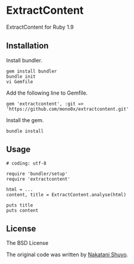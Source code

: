 # ExtractContent

ExtractContent for Ruby 1.9

## Installation

Install bundler.

    gem install bundler
    bundle init
    vi Gemfile

Add the following line to Gemfile.

    gem 'extractcontent', :git => 'https://github.com/mono0x/extractcontent.git'

Install the gem.

    bundle install

## Usage

    # coding: utf-8

    require 'bundler/setup'
    require 'extractcontent'

    html = ...
    content, title = ExtractContent.analyse(html)

    puts title
    puts content

## License

The BSD License

The original code was written by [Nakatani Shuyo](http://labs.cybozu.co.jp/blog/nakatani/2007/09/web_1.html).

